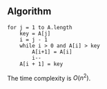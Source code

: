 ## Algorithm

```title="INSERTION-SORT(A)"
for j = 1 to A.length
    key = A[j]
    i = j - 1
    while i > 0 and A[i] > key
        A[i+1] = A[i]
        i--
    A[i + 1] = key
```

The time complexity is $O(n^2)$.
